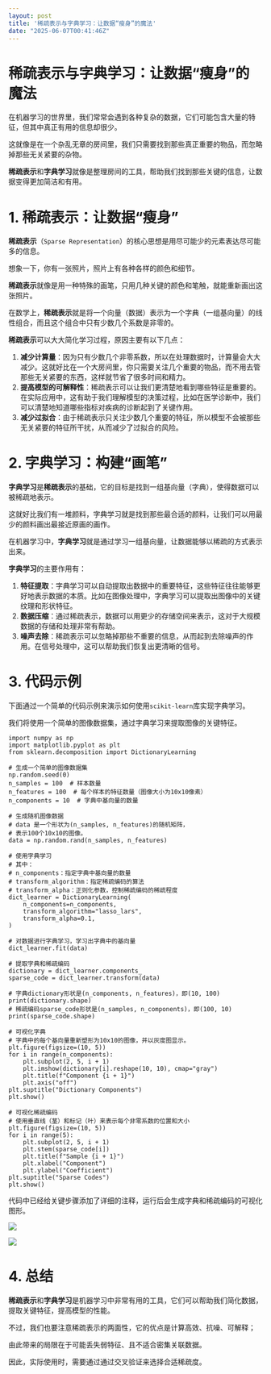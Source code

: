 ```yaml
---
layout: post
title: '稀疏表示与字典学习：让数据“瘦身”的魔法'
date: "2025-06-07T00:41:46Z"
---
```

稀疏表示与字典学习：让数据“瘦身”的魔法
====================

在机器学习的世界里，我们常常会遇到各种复杂的数据，它们可能包含大量的特征，但其中真正有用的信息却很少。

这就像是在一个杂乱无章的房间里，我们只需要找到那些真正重要的物品，而忽略掉那些无关紧要的杂物。

**稀疏表示**和**字典学习**就像是整理房间的工具，帮助我们找到那些关键的信息，让数据变得更加简洁和有用。

1\. 稀疏表示：让数据“瘦身”
================

**稀疏表示**（`Sparse Representation`）的核心思想是用尽可能少的元素表达尽可能多的信息。

想象一下，你有一张照片，照片上有各种各样的颜色和细节。

**稀疏表示**就像是用一种特殊的画笔，只用几种关键的颜色和笔触，就能重新画出这张照片。

在数学上，**稀疏表示**就是将一个向量（数据）表示为一个字典（一组基向量）的线性组合，而且这个组合中只有少数几个系数是非零的。

**稀疏表示**可以大大简化学习过程，原因主要有以下几点：

1.  **减少计算量**：因为只有少数几个非零系数，所以在处理数据时，计算量会大大减少。这就好比在一个大房间里，你只需要关注几个重要的物品，而不用去管那些无关紧要的东西，这样就节省了很多时间和精力。
2.  **提高模型的可解释性**：稀疏表示可以让我们更清楚地看到哪些特征是重要的。在实际应用中，这有助于我们理解模型的决策过程，比如在医学诊断中，我们可以清楚地知道哪些指标对疾病的诊断起到了关键作用。
3.  **减少过拟合**：由于稀疏表示只关注少数几个重要的特征，所以模型不会被那些无关紧要的特征所干扰，从而减少了过拟合的风险。

2\. 字典学习：构建“画笔”
===============

**字典学习**是**稀疏表示**的基础，它的目标是找到一组基向量（字典），使得数据可以被稀疏地表示。

这就好比我们有一堆颜料，字典学习就是找到那些最合适的颜料，让我们可以用最少的颜料画出最接近原画的画作。

在机器学习中，**字典学习**就是通过学习一组基向量，让数据能够以稀疏的方式表示出来。

**字典学习**的主要作用有：

1.  **特征提取**：字典学习可以自动提取出数据中的重要特征，这些特征往往能够更好地表示数据的本质。比如在图像处理中，字典学习可以提取出图像中的关键纹理和形状特征。
2.  **数据压缩**：通过稀疏表示，数据可以用更少的存储空间来表示，这对于大规模数据的存储和处理非常有帮助。
3.  **噪声去除**：稀疏表示可以忽略掉那些不重要的信息，从而起到去除噪声的作用。在信号处理中，这可以帮助我们恢复出更清晰的信号。

3\. 代码示例
========

下面通过一个简单的代码示例来演示如何使用`scikit-learn`库实现字典学习。

我们将使用一个简单的图像数据集，通过字典学习来提取图像的关键特征。

    import numpy as np
    import matplotlib.pyplot as plt
    from sklearn.decomposition import DictionaryLearning
    
    # 生成一个简单的图像数据集
    np.random.seed(0)
    n_samples = 100  # 样本数量
    n_features = 100  # 每个样本的特征数量（图像大小为10x10像素）
    n_components = 10  # 字典中基向量的数量
    
    # 生成随机图像数据
    # data 是一个形状为(n_samples, n_features)的随机矩阵，
    # 表示100个10x10的图像。
    data = np.random.rand(n_samples, n_features)
    
    # 使用字典学习
    # 其中： 
    # n_components：指定字典中基向量的数量
    # transform_algorithm：指定稀疏编码的算法
    # transform_alpha：正则化参数，控制稀疏编码的稀疏程度
    dict_learner = DictionaryLearning(
        n_components=n_components,
        transform_algorithm="lasso_lars",
        transform_alpha=0.1,
    )
    
    # 对数据进行字典学习，学习出字典中的基向量
    dict_learner.fit(data)
    
    # 提取字典和稀疏编码
    dictionary = dict_learner.components_
    sparse_code = dict_learner.transform(data)
    
    # 字典dictionary形状是(n_components, n_features)，即(10, 100)
    print(dictionary.shape)
    # 稀疏编码sparse_code形状是(n_samples, n_components)，即(100, 10)
    print(sparse_code.shape)
    
    # 可视化字典
    # 字典中的每个基向量重新塑形为10x10的图像，并以灰度图显示。
    plt.figure(figsize=(10, 5))
    for i in range(n_components):
        plt.subplot(2, 5, i + 1)
        plt.imshow(dictionary[i].reshape(10, 10), cmap="gray")
        plt.title(f"Component {i + 1}")
        plt.axis("off")
    plt.suptitle("Dictionary Components")
    plt.show()
    
    # 可视化稀疏编码
    # 使用垂直线（茎）和标记（叶）来表示每个非零系数的位置和大小
    plt.figure(figsize=(10, 5))
    for i in range(5):
        plt.subplot(2, 5, i + 1)
        plt.stem(sparse_code[i])
        plt.title(f"Sample {i + 1}")
        plt.xlabel("Component")
        plt.ylabel("Coefficient")
    plt.suptitle("Sparse Codes")
    plt.show()
    

代码中已经给关键步骤添加了详细的注释，运行后会生成字典和稀疏编码的可视化图形。

![](https://img2024.cnblogs.com/blog/83005/202506/83005-20250606142316395-1432587244.png)

![](https://img2024.cnblogs.com/blog/83005/202506/83005-20250606142316387-714655068.png)

4\. 总结
======

**稀疏表示**和**字典学习**是机器学习中非常有用的工具，它们可以帮助我们简化数据，提取关键特征，提高模型的性能。

不过，我们也要注意稀疏表示的两面性，它的优点是计算高效、抗噪、可解释；

由此带来的局限在于可能丢失弱特征、且不适合密集关联数据。

因此，实际使用时，需要通过通过交叉验证来选择合适稀疏度。